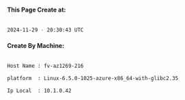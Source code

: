 
   
#### This Page Create at:

```bash

2024-11-29 - 20:30:43 UTC

```

#### Create By Machine:

```bash

Host Name : fv-az1269-216

platform  : Linux-6.5.0-1025-azure-x86_64-with-glibc2.35

Ip Local  : 10.1.0.42

```

